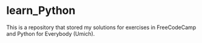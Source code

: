 # learn_Python
This is a repository that stored my solutions for exercises in FreeCodeCamp and Python for Everybody (Umich).
